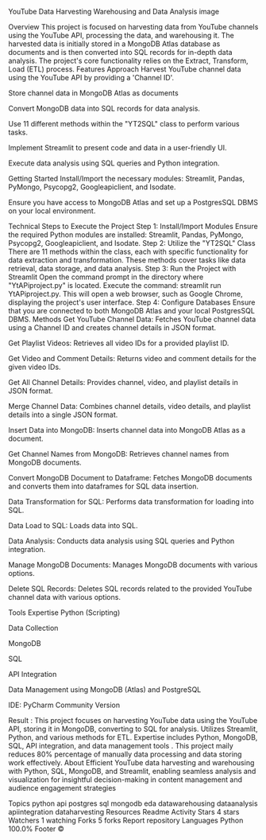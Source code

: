 YouTube Data Harvesting Warehousing and Data Analysis
image

Overview
This project is focused on harvesting data from YouTube channels using the YouTube API, processing the data, and warehousing it. The harvested data is initially stored in a MongoDB Atlas database as documents and is then converted into SQL records for in-depth data analysis. The project's core functionality relies on the Extract, Transform, Load (ETL) process. Features
Approach
Harvest YouTube channel data using the YouTube API by providing a 'Channel ID'.

Store channel data in MongoDB Atlas as documents

Convert MongoDB data into SQL records for data analysis.

Use 11 different methods within the "YT2SQL" class to perform various tasks.

Implement Streamlit to present code and data in a user-friendly UI.

Execute data analysis using SQL queries and Python integration.

Getting Started
Install/Import the necessary modules: Streamlit, Pandas, PyMongo, Psycopg2, Googleapiclient, and Isodate.

Ensure you have access to MongoDB Atlas and set up a PostgresSQL DBMS on your local environment.

Technical Steps to Execute the Project
Step 1: Install/Import Modules
Ensure the required Python modules are installed: Streamlit, Pandas, PyMongo, Psycopg2, Googleapiclient, and Isodate.
Step 2: Utilize the "YT2SQL" Class
There are 11 methods within the class, each with specific functionality for data extraction and transformation. These methods cover tasks like data retrieval, data storage, and data analysis.
Step 3: Run the Project with Streamlit
Open the command prompt in the directory where "YtAPiproject.py" is located.
Execute the command: streamlit run YtAPiproject.py. This will open a web browser, such as Google Chrome, displaying the project's user interface.
Step 4: Configure Databases
Ensure that you are connected to both MongoDB Atlas and your local PostgresSQL DBMS.
Methods
Get YouTube Channel Data: Fetches YouTube channel data using a Channel ID and creates channel details in JSON format.

Get Playlist Videos: Retrieves all video IDs for a provided playlist ID.

Get Video and Comment Details: Returns video and comment details for the given video IDs.

Get All Channel Details: Provides channel, video, and playlist details in JSON format.

Merge Channel Data: Combines channel details, video details, and playlist details into a single JSON format.

Insert Data into MongoDB: Inserts channel data into MongoDB Atlas as a document.

Get Channel Names from MongoDB: Retrieves channel names from MongoDB documents.

Convert MongoDB Document to Dataframe: Fetches MongoDB documents and converts them into dataframes for SQL data insertion.

Data Transformation for SQL: Performs data transformation for loading into SQL.

Data Load to SQL: Loads data into SQL.

Data Analysis: Conducts data analysis using SQL queries and Python integration.

Manage MongoDB Documents: Manages MongoDB documents with various options.

Delete SQL Records: Deletes SQL records related to the provided YouTube channel data with various options.

Tools Expertise
Python (Scripting)

Data Collection

MongoDB

SQL

API Integration

Data Management using MongoDB (Atlas) and PostgreSQL

IDE: PyCharm Community Version

Result :
This project focuses on harvesting YouTube data using the YouTube API, storing it in MongoDB, converting to SQL for analysis. Utilizes Streamlit, Python, and various methods for ETL. Expertise includes Python, MongoDB, SQL, API integration, and data management tools . This project maily reduces 80% percentage of manually data processing and data storing work effectively.
About
Efficient YouTube data harvesting and warehousing with Python, SQL, MongoDB, and Streamlit, enabling seamless analysis and visualization for insightful decision-making in content management and audience engagement strategies

Topics
python api postgres sql mongodb eda datawarehousing dataanalysis apiintegration dataharvesting
Resources
 Readme
 Activity
Stars
 4 stars
Watchers
 1 watching
Forks
 5 forks
Report repository
Languages
Python
100.0%
Footer
©
